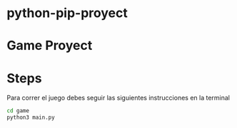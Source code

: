 # python-pip-proyect

# Game Proyect

# Steps

Para correr el juego debes seguir las siguientes instrucciones en la terminal

```sh
cd game
python3 main.py
```